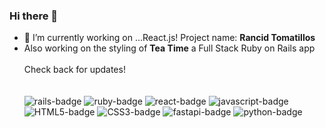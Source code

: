 ### Hi there 👋
- 🌱 I’m currently working on ...React.js! Project name: __Rancid Tomatillos__ <br>
- Also working on the styling of __Tea Time__ a Full Stack Ruby on Rails app<br><br>
  Check back for updates!
<br><br><br>
![rails-badge][ruby-rails] ![ruby-badge][ruby]  ![react-badge][react] ![javascript-badge][javascript] ![HTML5-badge][HTML5] ![CSS3-badge][CSS3] ![fastapi-badge][fastapi] ![python-badge][python] <br>

<!--

[my portfolio](https://yuji3000.github.io/dev/)
- 🔭 I’m currently working on ...
**Yuji3000/Yuji3000** is a ✨ _special_ ✨ repository because its `README.md` (this file) appears on your GitHub profile.

Here are some ideas to get you started:

- 👯 I’m looking to collaborate on ...
- 🤔 I’m looking for help with ...
- 💬 Ask me about ...
- 📫 How to reach me: ...
- 😄 Pronouns: ...
- ⚡ Fun fact: ...
-->
[ruby]: https://img.shields.io/badge/-Ruby-CC0000?style=flat-square&logo=ruby&logoColor=FEFEFE
[ruby-rails]: https://img.shields.io/badge/-Ruby_on_Rails-CC0000?style=flat-square&logo=ruby-on-rails&logoColor=FEFEFE

[HTML5]: https://img.shields.io/badge/-HTML5-E34F26?style=flat-square&logo=html5&logoColor=FEFEFE
[CSS3]: https://img.shields.io/badge/-CSS3-1572B6?style=flat-square&logo=css3&logoColor=FEFEFE

[react]: https://img.shields.io/badge/-ReactJS-61DAFB?logo=react&logoColor=white&style=flat-square
[javascript]: https://img.shields.io/badge/-JavaScript-black?style=flat-square&logo=javascript

[python]: https://img.shields.io/badge/-Python-FFD43B?style=flat-square&logo=python&logoColor=blue
[fastapi]: https://img.shields.io/badge/FastAPI-005571?style=flat-square&logo=fastapi
